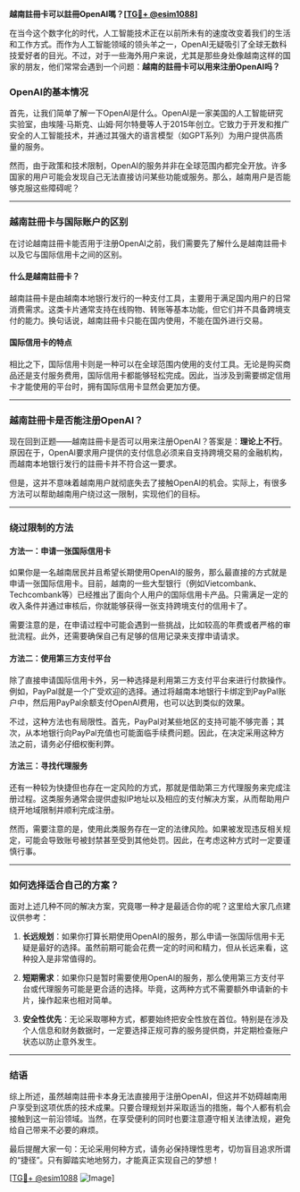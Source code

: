 **越南註冊卡可以註冊OpenAI嗎？[[TG💪+ @esim1088](https://t.me/s/esim1088)]**

在当今这个数字化的时代，人工智能技术正在以前所未有的速度改变着我们的生活和工作方式。而作为人工智能领域的领头羊之一，OpenAI无疑吸引了全球无数科技爱好者的目光。不过，对于一些海外用户来说，尤其是那些身处像越南这样的国家的朋友，他们常常会遇到一个问题：**越南的註冊卡可以用来注册OpenAI吗？**

### OpenAI的基本情况

首先，让我们简单了解一下OpenAI是什么。OpenAI是一家美国的人工智能研究实验室，由埃隆·马斯克、山姆·阿尔特曼等人于2015年创立。它致力于开发和推广安全的人工智能技术，并通过其强大的语言模型（如GPT系列）为用户提供高质量的服务。

然而，由于政策和技术限制，OpenAI的服务并非在全球范围内都完全开放。许多国家的用户可能会发现自己无法直接访问某些功能或服务。那么，越南用户是否能够克服这些障碍呢？

---

### 越南註冊卡与国际账户的区别

在讨论越南註冊卡能否用于注册OpenAI之前，我们需要先了解什么是越南註冊卡以及它与国际信用卡之间的区别。

#### 什么是越南註冊卡？
越南註冊卡是由越南本地银行发行的一种支付工具，主要用于满足国内用户的日常消费需求。这类卡片通常支持在线购物、转账等基本功能，但它们并不具备跨境支付的能力。换句话说，越南註冊卡只能在国内使用，不能在国外进行交易。

#### 国际信用卡的特点
相比之下，国际信用卡则是一种可以在全球范围内使用的支付工具。无论是购买商品还是支付服务费用，国际信用卡都能够轻松完成。因此，当涉及到需要绑定信用卡才能使用的平台时，拥有国际信用卡显然会更加方便。

---

### 越南註冊卡是否能注册OpenAI？

现在回到正题——越南註冊卡是否可以用来注册OpenAI？答案是：**理论上不行**。原因在于，OpenAI要求用户提供的支付信息必须来自支持跨境交易的金融机构，而越南本地银行发行的註冊卡并不符合这一要求。

但是，这并不意味着越南用户就彻底失去了接触OpenAI的机会。实际上，有很多方法可以帮助越南用户绕过这一限制，实现他们的目标。

---

### 绕过限制的方法

#### 方法一：申请一张国际信用卡
如果你是一名越南居民并且希望长期使用OpenAI的服务，那么最直接的方式就是申请一张国际信用卡。目前，越南的一些大型银行（例如Vietcombank、Techcombank等）已经推出了面向个人用户的国际信用卡产品。只需满足一定的收入条件并通过审核后，你就能够获得一张支持跨境支付的信用卡了。

需要注意的是，在申请过程中可能会遇到一些挑战，比如较高的年费或者严格的审批流程。此外，还需要确保自己有足够的信用记录来支撑申请请求。

#### 方法二：使用第三方支付平台
除了直接申请国际信用卡外，另一种选择是利用第三方支付平台来进行付款操作。例如，PayPal就是一个广受欢迎的选择。通过将越南本地银行卡绑定到PayPal账户中，然后用PayPal余额支付OpenAI费用，也可以达到类似的效果。

不过，这种方法也有局限性。首先，PayPal对某些地区的支持可能不够完善；其次，从本地银行向PayPal充值也可能面临手续费问题。因此，在决定采用这种方法之前，请务必仔细权衡利弊。

#### 方法三：寻找代理服务
还有一种较为快捷但也存在一定风险的方式，那就是借助第三方代理服务来完成注册过程。这类服务通常会提供虚拟IP地址以及相应的支付解决方案，从而帮助用户绕开地域限制并顺利完成注册。

然而，需要注意的是，使用此类服务存在一定的法律风险。如果被发现违反相关规定，可能会导致账号被封禁甚至受到其他处罚。因此，在考虑这种方式时一定要谨慎行事。

---

### 如何选择适合自己的方案？

面对上述几种不同的解决方案，究竟哪一种才是最适合你的呢？这里给大家几点建议供参考：

1. **长远规划**：如果你打算长期使用OpenAI的服务，那么申请一张国际信用卡无疑是最好的选择。虽然前期可能会花费一定的时间和精力，但从长远来看，这种投入是非常值得的。
   
2. **短期需求**：如果你只是暂时需要使用OpenAI的服务，那么使用第三方支付平台或代理服务可能是更合适的选择。毕竟，这两种方式不需要额外申请新的卡片，操作起来也相对简单。

3. **安全性优先**：无论采取哪种方式，都要始终把安全性放在首位。特别是在涉及个人信息和财务数据时，一定要选择正规可靠的服务提供商，并定期检查账户状态以防止意外发生。

---

### 结语

综上所述，虽然越南註冊卡本身无法直接用于注册OpenAI，但这并不妨碍越南用户享受到这项优质的技术成果。只要合理规划并采取适当的措施，每个人都有机会接触到这一前沿领域。当然，在享受便利的同时也要注意遵守相关法律法规，避免给自己带来不必要的麻烦。

最后提醒大家一句：无论采用何种方式，请务必保持理性思考，切勿盲目追求所谓的“捷径”。只有脚踏实地地努力，才能真正实现自己的梦想！

[[TG💪+ @esim1088](https://t.me/s/esim1088) ![Image](https://i.postimg.cc/4NQfJmqS/Snipaste-2025-05-13-00-14-12.png)]